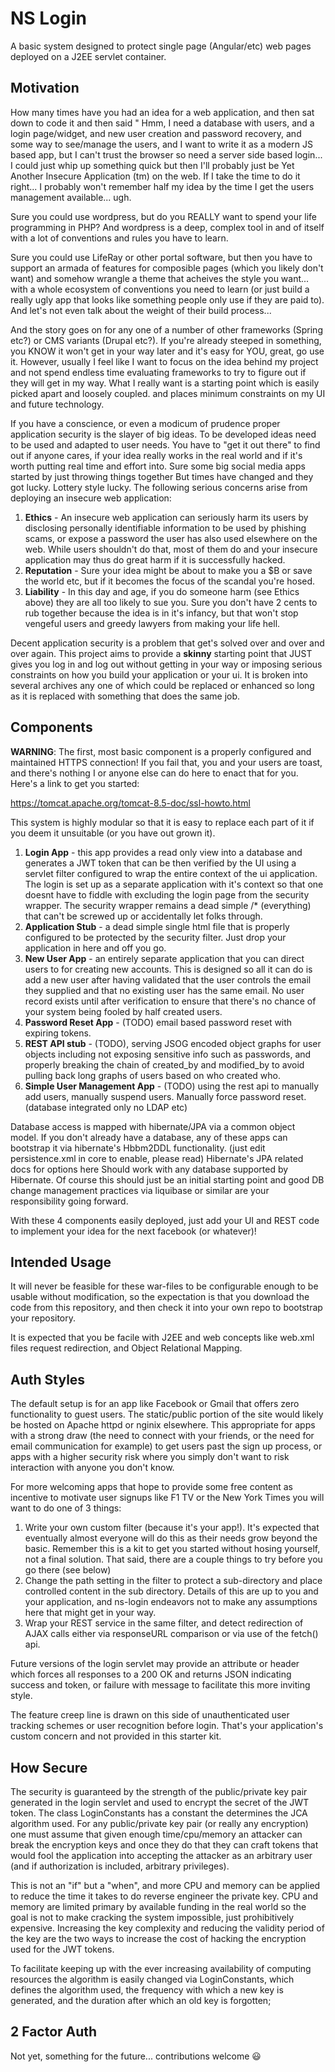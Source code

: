 # NS Login

A basic system designed to protect single page (Angular/etc) web pages deployed
on a J2EE servlet container.

## Motivation

How many times have you had an idea for a web application, and then sat down to 
code it and then said " Hmm, I need a database with users, and a login 
page/widget, and new user creation and password recovery, and some way to see/manage 
the users, and I want to write it as a modern JS based app, but I can't trust the
browser so need a server side based login... I could just whip up something quick
but then I'll probably just be Yet Another Insecure Application (tm) on the web. 
If I take the time to do it right... I probably won't remember half my idea
by the time I get the users management available... ugh.

Sure you could use wordpress, but do you REALLY want to spend your life programming 
in PHP? And wordpress is a deep, complex tool in and of itself with a lot of 
conventions and rules you have to learn.

Sure you could use LifeRay or other portal software, but then you have to support
an armada of features for composible pages (which you likely don't want) and 
somehow wrangle a theme that acheives the style you want... with a whole
ecosystem of conventions you need to learn (or just build a really ugly app that 
looks like something people only use if they are paid to). And let's not even
talk about the weight of their build process...

And the story goes on for any one of a number of other frameworks (Spring etc?) or 
CMS variants  (Drupal etc?). If you're already steeped in something, you KNOW it 
won't get in your way later and it's easy for YOU, great, go use it. However, usually
I feel like I want to focus on the idea behind my project and not spend endless time 
evaluating frameworks to try to figure out if they will get in my way. What I
really want is a starting point which is easily picked apart and loosely coupled.
and places minimum constraints on my UI and future technology.

If you have a conscience, or even a modicum of prudence proper application security 
is the slayer of big ideas. To be developed ideas need to be used and adapted to user 
needs. You have to "get it out there" to find out if anyone cares, if your idea really
works in the real world and if it's worth putting real time and effort into. Sure
some big social media apps started by just throwing things together But times
have changed and they got lucky. Lottery style lucky. The following serious concerns 
arise from deploying an insecure web application:

1. **Ethics** - An insecure web application can seriously harm its users by disclosing
   personally identifiable information to be used by phishing scams, or expose a
   password the user has also used elsewhere on the web. While users shouldn't do 
   that, most of them do and your insecure application may thus do great harm if 
   it is successfully hacked.
1. **Reputation** - Sure your idea might be about to make you a $B or save the world
   etc, but if it becomes the focus of the scandal you're hosed.
2. **Liability** - In this day and age, if you do someone harm (see Ethics above) 
   they are all too likely to sue you. Sure you don't have 2 cents to rub together
   because the idea is in it's infancy, but that won't stop vengeful users and 
   greedy lawyers from making your life hell.
   
Decent application security is a problem that get's solved over and over and over again. 
This project aims to provide a **skinny** starting point that JUST gives you log
in and log out without getting in your way or imposing serious constraints on how 
you build your application or your ui. It is broken into several archives any
one of which could be replaced or enhanced so long as it is replaced with something 
that does the same job. 


## Components

**WARNING**: The first, most basic component is a properly configured and maintained
HTTPS connection! If you fail that, you and your users are toast, and there's nothing
I or anyone else can do here to enact that for you. Here's a link to get you started:

https://tomcat.apache.org/tomcat-8.5-doc/ssl-howto.html

This system is highly modular so that it is easy to replace each part of it if you deem it
unsuitable (or you have out grown it).

1. **Login App** - this app provides a read only view into a database and generates a
   JWT token that can be then verified by the UI using a servlet filter configured
   to wrap the entire context of the ui application. The login is set up as a separate
   application with it's context so that one doesnt have to fiddle with excluding
   the login page from the security wrapper. The security wrapper remains a dead
   simple /* (everything) that can't be screwed up or accidentally let folks through.
1. **Application Stub** - a dead simple single html file that is properly
   configured to be protected by the security filter. Just drop your application in
   here and off you go.
1. **New User App** - an entirely separate application that you can direct users to 
   for creating new accounts. This is designed so all it can do is add a new user
   after having validated that the user controls the email they supplied and that 
   no existing user has the same email. No user record exists until after verification
   to ensure that there's no chance of your system being fooled by half created
   users.
1. **Password Reset App** - (TODO) email based password reset with expiring tokens.
1. **REST API stub** - (TODO), serving JSOG encoded object graphs for user objects including not
   exposing sensitive info such as passwords, and properly breaking the chain of created_by
   and modified_by to avoid pulling back long graphs of users based on who created who.
1. **Simple User Management App** - (TODO) using the rest api to manually add users,
   manually suspend users. Manually force password reset. (database integrated only no LDAP etc)
   
Database access is mapped with hibernate/JPA via a common object model.
If you don't already have a database, any of these apps can bootstrap it via hibernate's 
Hbbm2DDL functionality. (just edit persistence.xml in core to enable, please read)
Hibernate's JPA related docs for options here Should work with any database supported 
by Hibernate. Of course this should just be an initial starting point and good DB 
change management practices via liquibase or similar are your responsibility going 
forward.   

With these 4 components easily deployed, just add your UI and REST code to implement
your idea for the next facebook (or whatever)!

## Intended Usage

It will never be feasible for these war-files to be configurable enough to be usable 
without modification, so the expectation is that you download the code from this 
repository, and then check it into your own repo to bootstrap your repository. 

It is expected that you be facile with J2EE and web concepts like web.xml files
request redirection, and Object Relational Mapping.

## Auth Styles

The default setup is for an app like Facebook or Gmail that offers zero functionality to 
guest users. The static/public portion of the site would likely be hosted on Apache
httpd or nginix elsewhere. This appropriate for apps with a strong draw (the need to 
connect with your friends, or the need for email communication for example) to get users 
past the sign up process, or apps with a higher security risk where you simply don't want
to risk interaction with anyone you don't know. 

For more welcoming apps that hope to provide some free content as incentive to motivate user
signups like F1 TV or the New York Times you will want to do one of 3 things:
1. Write your own custom filter (because it's your app!). It's expected that eventually almost
   everyone will do this as their needs grow beyond the basic. Remember this is a kit to
   get you started without hosing yourself, not a final solution. That said, there are a 
   couple things to try before you go there (see below)
1. Change the path setting in the filter to protect a sub-directory and place controlled content
   in the sub directory. Details of this are up to you and your application, and ns-login
   endeavors not to make any assumptions here that might get in your way.
1. Wrap your REST service in the same filter, and detect redirection of AJAX calls either via 
   responseURL comparison or via use of the fetch() api.
   
Future versions of the login servlet may provide an attribute or header which forces all 
responses to a 200 OK and returns JSON indicating success and token, or failure with message 
to facilitate this more inviting style.

The feature creep line is drawn on this side of unauthenticated user tracking schemes or
user recognition before login. That's your application's custom concern and not provided in 
this starter kit.

## How Secure

The security is guaranteed by the strength of the public/private key pair generated in the
login servlet and used to encrypt the secret of the JWT token. The class LoginConstants has 
a constant the determines the JCA algorithm used. For any public/private key pair (or really 
any encryption) one must assume that given enough time/cpu/memory an attacker can break the 
encryption keys and once they do that they can craft tokens that would fool the application 
into accepting the attacker as an arbitrary user (and if authorization is included, arbitrary 
privileges). 

This is not an "if" but a "when", and more CPU and memory can be applied to reduce the time
it takes to do reverse engineer the private key. CPU and memory are limited primary by available
funding in the real world so the goal is not to make cracking the system impossible, just 
prohibitively expensive. Increasing the key complexity and reducing the validity period of the
key are the two ways to increase the cost of hacking the encryption used for the JWT tokens. 

To facilitate keeping up with the ever increasing availability of computing resources the 
algorithm is easily changed via LoginConstants, which defines the algorithm used, the 
frequency with which a new key is generated, and the duration after which an old key is 
forgotten;

## 2 Factor Auth

Not yet, something for the future... contributions welcome :smiley:

